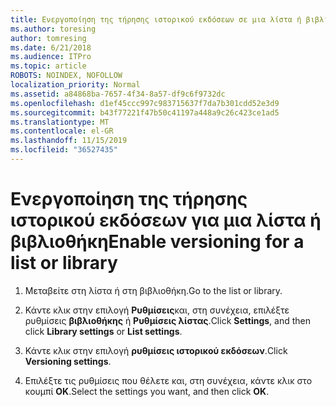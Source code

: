 ```yaml
---
title: Ενεργοποίηση της τήρησης ιστορικού εκδόσεων σε μια λίστα ή βιβλιοθήκη
ms.author: toresing
author: tomresing
ms.date: 6/21/2018
ms.audience: ITPro
ms.topic: article
ROBOTS: NOINDEX, NOFOLLOW
localization_priority: Normal
ms.assetid: a84868ba-7657-4f34-8a57-df9c6f9732dc
ms.openlocfilehash: d1ef45ccc997c983715637f7da7b301cdd52e3d9
ms.sourcegitcommit: b43f77221f47b50c41197a448a9c26c423ce1ad5
ms.translationtype: MT
ms.contentlocale: el-GR
ms.lasthandoff: 11/15/2019
ms.locfileid: "36527435"
---
```

# <a name="enable-versioning-for-a-list-or-library"></a><span data-ttu-id="422a8-102">Ενεργοποίηση της τήρησης ιστορικού εκδόσεων για μια λίστα ή βιβλιοθήκη</span><span class="sxs-lookup"><span data-stu-id="422a8-102">Enable versioning for a list or library</span></span>

1. <span data-ttu-id="422a8-103">Μεταβείτε στη λίστα ή στη βιβλιοθήκη.</span><span class="sxs-lookup"><span data-stu-id="422a8-103">Go to the list or library.</span></span>
    
2. <span data-ttu-id="422a8-104">Κάντε κλικ στην επιλογή **Ρυθμίσεις**και, στη συνέχεια, επιλέξτε ρυθμίσεις **βιβλιοθήκης** ή **Ρυθμίσεις λίστας**.</span><span class="sxs-lookup"><span data-stu-id="422a8-104">Click **Settings**, and then click **Library settings** or **List settings**.</span></span>
    
3. <span data-ttu-id="422a8-105">Κάντε κλικ στην επιλογή **ρυθμίσεις ιστορικού εκδόσεων**.</span><span class="sxs-lookup"><span data-stu-id="422a8-105">Click **Versioning settings**.</span></span>
    
4. <span data-ttu-id="422a8-106">Επιλέξτε τις ρυθμίσεις που θέλετε και, στη συνέχεια, κάντε κλικ στο κουμπί **OK**.</span><span class="sxs-lookup"><span data-stu-id="422a8-106">Select the settings you want, and then click **OK**.</span></span>
    

